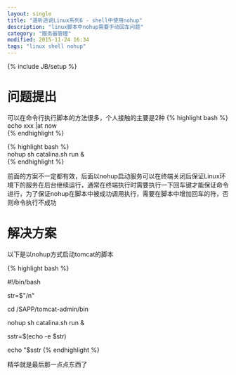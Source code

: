 ```yaml
---
layout: single
title: "道听途说Linux系列6 - shell中使用nohup"
description: "linux脚本中nohup需要手动回车问题"
category: "服务器管理"
modified: 2015-11-24 16:34
tags: "linux shell nohup"
---
```

{% include JB/setup %}

# 问题提出
   
   可以在命令行执行脚本的方法很多，个人接触的主要是2种
 {% highlight bash %}    
   echo xxx |at now  
 {% endhighlight %}

{% highlight bash %}  
   nohup  sh   catalina.sh  run &  
{% endhighlight %}
   
   前面的方案不一定都有效，后面以nohup启动服务可以在终端关闭后保证Linux环境下的服务在后台继续运行，通常在终端执行时需要执行一下回车键才能保证命令进行，为了保证nohup在脚本中被成功调用执行，需要在脚本中增加回车的符，否则命令执行不成功  

# 解决方案


以下是以nohup方式启动tomcat的脚本  
 
{% highlight bash %}   
 
#!/bin/bash  
  
str=$"/n"  
  
cd /SAPP/tomcat-admin/bin  
  
nohup  sh   catalina.sh  run &  
  
sstr=$(echo -e $str)  
  
echo "$sstr 
{% endhighlight %}  

精华就是最后那一点点东西了
